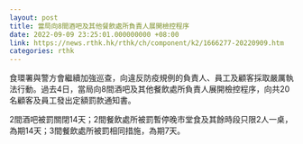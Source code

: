 ```yaml
---
layout: post
title: 當局向8間酒吧及其他餐飲處所負責人展開檢控程序
date: 2022-09-09 23:25:01.000000000 +08:00
link: https://news.rthk.hk/rthk/ch/component/k2/1666277-20220909.htm
categories: rthk
---
```


食環署與警方會繼續加強巡查，向違反防疫規例的負責人、員工及顧客採取嚴厲執法行動。過去4日，當局向8間酒吧及其他餐飲處所負責人展開檢控程序，向共20名顧客及員工發出定額罰款通知書。

2間酒吧被罰關閉14天；2間餐飲處所被罰暫停晚市堂食及其餘時段只限2人一桌，為期14天；3間餐飲處所被罰相同措施，為期7天。
